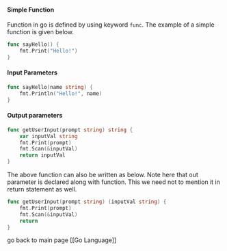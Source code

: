 #### Simple Function
Function in go is defined by using keyword `func`. The example of a simple function is given below.
``` go
func sayHello() {
	fmt.Print("Hello!")
}
```

#### Input Parameters
``` go
func sayHello(name string) {
	fmt.Println("Hello!", name)
}
```

#### Output parameters
``` go
func getUserInput(prompt string) string {
	var inputVal string
	fmt.Print(prompt)
	fmt.Scan(&inputVal)
	return inputVal
}
```
The above function can also be written as below. Note here that out parameter is declared along with function. This we need not to mention it in return statement as well.
``` go
func getUserInput(prompt string) (inputVal string) {
	fmt.Print(prompt)
	fmt.Scan(&inputVal)
	return
}
```

go back to main page [[Go Language]]